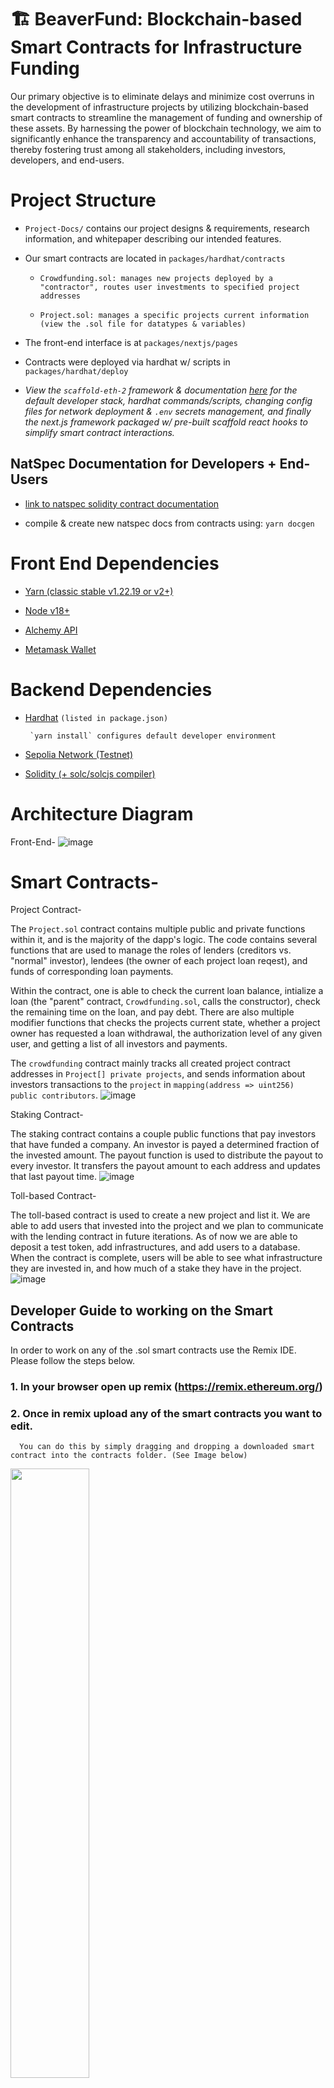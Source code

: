 # 🏗 BeaverFund: Blockchain-based Smart Contracts for Infrastructure Funding

Our primary objective is to eliminate delays and minimize cost overruns in the development of infrastructure projects by utilizing blockchain-based smart contracts to streamline the management of funding and ownership of these assets. By harnessing the power of blockchain technology, we aim to significantly enhance the transparency and accountability of transactions, thereby fostering trust among all stakeholders, including investors, developers, and end-users.

# Project Structure
- `Project-Docs/` contains our project designs & requirements, research information, and whitepaper describing our intended features. 
- Our smart contracts are located in `packages/hardhat/contracts`
  - ```Crowdfunding.sol: manages new projects deployed by a "contractor", routes user investments to specified project addresses```

  - ```Project.sol: manages a specific projects current information (view the .sol file for datatypes & variables)```
- The front-end interface is at `packages/nextjs/pages`
- Contracts were deployed via hardhat w/ scripts in `packages/hardhat/deploy`

- *View the `scaffold-eth-2` framework & documentation [here](https://github.com/scaffold-eth/scaffold-eth-2) for the default developer stack, hardhat commands/scripts, changing config files for network deployment & `.env` secrets management, and finally the next.js framework packaged w/ pre-built scaffold react hooks to simplify smart contract interactions.*


## NatSpec Documentation for Developers + End-Users
- [link to natspec solidity contract documentation](https://github.com/KnoxSamuel/cs46x-eth-smart-contracts-scaffolding/blob/24e534c31099814dbb25319512ff9fdcc8721788/packages/hardhat/docs/index.md)

- compile & create new natspec docs from contracts using:
`yarn docgen`


# Front End Dependencies

- [Yarn (classic stable v1.22.19 or v2+)](https://classic.yarnpkg.com/lang/en/docs/install/)

- [Node v18+](https://nodejs.org/en/download/)

- [Alchemy API](https://docs.alchemy.com/docs)

- [Metamask Wallet](https://metamask.io/download/)

# Backend Dependencies 

- [Hardhat](https://hardhat.org/tutorial)  `(listed in package.json)`

  ``` `yarn install` configures default developer environment```

- [Sepolia Network (Testnet)](https://goerli.etherscan.io/)

- [Solidity (+ solc/solcjs compiler)](https://docs.soliditylang.org/en/v0.8.20/installing-solidity.html#installing-solidity)

# Architecture Diagram
Front-End-
![image](https://github.com/michaelgadda/CS46X_ETH_SMART_CONTRACTS/assets/62987541/252b31f7-fc98-426d-9686-4f0b7ff2e7d6)

# Smart Contracts-
Project Contract- 

The `Project.sol` contract contains multiple public and private functions within it, and is the majority of the dapp's logic. The code contains several functions that are used to manage the roles of lenders (creditors vs. "normal" investor), lendees (the owner of each project loan reqest), and funds of corresponding loan payments. 

Within the contract, one is able to check the current loan balance, intialize a loan (the "parent" contract, `Crowdfunding.sol`, calls the constructor), check the remaining time on the loan, and pay debt. There are also multiple modifier functions that checks the projects current state, whether a project owner has requested a loan withdrawal, the authorization level of any given user, and getting a list of all investors and payments. 

The `crowdfunding` contract mainly tracks all created project contract addresses in `Project[] private projects`, and sends information about investors transactions to the `project` in `mapping(address => uint256) public contributors`.
![image](https://github.com/KnoxSamuel/cs46x-eth-smart-contracts-scaffolding/assets/62987541/ab8ae692-96a5-4318-8f50-a9af15141c25)

Staking Contract-

The staking contract contains a couple public functions that pay investors that have funded a company. An investor is payed a determined fraction of the invested amount. The payout function is used to distribute the payout to every investor. It transfers the payout amount to each address and updates that last payout time.
![image](https://github.com/KnoxSamuel/cs46x-eth-smart-contracts-scaffolding/assets/62987541/9d326159-e2d7-4b2b-97d7-907c5ea693fb)

Toll-based Contract- 

The toll-based contract is used to create a new project and list it. We are able to add users that invested into the project and we plan to communicate with the lending contract in future iterations. As of now we are able to deposit a test token, add infrastructures, and add users to a database. When the contract is complete, users will be able to see what infrastructure they are invested in, and how much of a stake they have in the project. 
![image](https://github.com/KnoxSamuel/cs46x-eth-smart-contracts-scaffolding/assets/62987541/19e61d91-a05d-4fb0-b680-dbc59625bf14)

## Developer Guide to working on the Smart Contracts

In order to work on any of the .sol smart contracts use the Remix IDE. Please follow the steps below. 

### 1. In your browser open up remix (https://remix.ethereum.org/) 

### 2. Once in remix upload any of the smart contracts you want to edit. 
      You can do this by simply dragging and dropping a downloaded smart contract into the contracts folder. (See Image below)
<img src="https://github.com/KnoxSamuel/cs46x-eth-smart-contracts-scaffolding/assets/71783038/77cb62e1-48b2-495b-aa99-7724ce5d7e3c" width=50% height=50%>


### 3. Once it is uploaded into Remix simply make the changes you want by editing the file in Remix.
<img src="https://github.com/KnoxSamuel/cs46x-eth-smart-contracts-scaffolding/assets/71783038/e44f8a7a-6685-4095-be80-c43275526990" width=50% height=50%>

### 4. In order to compile the smart contract click on the Solidity symbol on the left side-bar and then click compile. 
<img src="https://github.com/KnoxSamuel/cs46x-eth-smart-contracts-scaffolding/assets/71783038/030c2fb4-7a63-40f5-90e8-540f0bc1eee2" width=50% height=50%>

### 5. Once compiled you can now use the smart contract. In order to do this click on the Ethereum logo on the same left side bar.
<img src="https://github.com/KnoxSamuel/cs46x-eth-smart-contracts-scaffolding/assets/71783038/655b7420-6f96-4e74-8024-0fb9269d9173" width=50% height=50%>

### 6. Once on this page you can now select the deployed contract you want to interact with. 
<img src="https://github.com/KnoxSamuel/cs46x-eth-smart-contracts-scaffolding/assets/71783038/0694d413-3fb8-4c06-a484-2cd9f650218c" width=50% height=50%>

### 7. Since you are editing this in a web-based ide you will have to move your edited code to a place that you can push your changes to GitHub. (This can be any local text editer where Git is installed - i.e notepad, sublime vs code, etc.)  <br><br>

# Guide to Local DApp Development: <br>Testing with Hardhat + Local Ethereum Blockchain and using the auto-updating Next.js Front-end Interface for debugging

1. Clone the repository
```
git clone https://github.com/KnoxSamuel/cs46x-eth-smart-contracts-scaffolding.git
```

2. Navigate to the top level of the repository directory
```
cd cs46x-eth-smart-contracts-scaffolding
```

3. Make sure Node and Yarn from the dependency list above are installed correctly on your machine. Then use yarn to install the required package dependencies.

This will setup hardhat, next-js, and other sub-dependencies such as the OpenZeppelin contract library and solhint (a solidity code linter).
```
yarn install //note: may take ~20mins on first install
```
![image](https://github.com/KnoxSamuel/cs46x-eth-smart-contracts-scaffolding/assets/61107440/07acfdd0-916d-4608-9fa7-6bdf4fc9b91c)

4. Start running a local ethereum blockchain network in your terminal. 

This command starts a local Ethereum blockchain w/ Hardhat. The network runs on your local machine for testing and development. Customize network configuration in `hardhat.config.ts`.
```
yarn chain
```
![image](https://github.com/KnoxSamuel/cs46x-eth-smart-contracts-scaffolding/assets/61107440/6521a159-8a9d-451d-ad0e-cbc58eee79ae)

5. In a second terminal, compile & deploy the contracts in `packages/hardhat/contracts`. 

The `yarn deploy` command compiles all contracts and then, by default, deploys them to localhost. Contracts are located in `packages/hardhat/contracts`. This command uses the customized deploy scripts in `packages/hardhat/deploy` to deploy contracts to the network. 

To change the network where contracts are deployed, you'll need to edit the network configuration in `packages/hardhat/hardhat.config.ts`.<br> ( e.g. a development cycle would deploy contracts to test in the following order: `localhost->sepolia->mainnet` )
```
yarn deploy
```
![image](https://github.com/KnoxSamuel/cs46x-eth-smart-contracts-scaffolding/assets/61107440/e0e948eb-ee07-4777-aa81-06c1e0c8da0b)

6. In the third terminal, start the NextJS app. Visit the app on: `http://localhost:3000`. You can interact with the smart contracts using the contract debugging screen. You can edit the app configuration in `packages/nextjs/scaffold.config.ts`.
```
yarn start
```
![image](https://github.com/KnoxSamuel/cs46x-eth-smart-contracts-scaffolding/assets/61107440/256dbe68-a254-415d-bf93-52bf84f31b29)
![image](https://github.com/KnoxSamuel/cs46x-eth-smart-contracts-scaffolding/assets/61107440/5d5cfd8a-b489-4797-b965-51b05297d764)

## Important Dependencies
- OpenZeppelin
- solhint
- ethers library
- solidity-docgen
- dotenv
- envfile
- qrcode
- chai for assertions in tests
- mocha javascript testing library

- next.js and react
- eslint + prettier for next.js
- typechain, library for converting Ethereum smart contract ABIs to typescript bindings 
- wagmi
- rainbowkit


## Development Scripts
- When new changes to contracts are detected, hardhat will update nessecary changes. Had I added a new function or changed one from the deployed contracts, the front-end would also auto-update the debug screen and fields for the public functions.    
![image](https://github.com/KnoxSamuel/cs46x-eth-smart-contracts-scaffolding/assets/61107440/294dd1a9-ff92-4bfa-9e54-c2714d5020d4)

- top level yarn package.json scripts link the hardhat and next.js workspace scripts together
- hardhat commands/scripts, hardhat/deploy/
```
"scripts": {
    "account": "hardhat run scripts/listAccount.ts",
    "chain": "hardhat node --network hardhat --no-deploy",
    "compile": "hardhat compile",
    "deploy": "hardhat deploy --export-all ./temp/hardhat_contracts.json \"$@\" && hardhat run scripts/generateTsAbis.ts",
    "fork": "MAINNET_FORKING_ENABLED=true hardhat node --network hardhat --no-deploy",
    "generate": "hardhat run scripts/generateAccount.ts",
    "lint": "eslint --config ./.eslintrc.json --ignore-path ./.eslintignore ./*.ts ./deploy/**/*.ts ./scripts/**/*.ts ./test/**/*.ts",
    "lint-staged": "eslint --config ./.eslintrc.json --ignore-path ./.eslintignore",
    "test": "REPORT_GAS=true hardhat test --network hardhat",
    "verify": "hardhat etherscan-verify"
  }
```

- enforcing linting and type-checks on deploy time
- next.js commands/scripts
```
"scripts": {
    "dev": "next dev",
    "start": "next dev",
    "build": "next build",
    "serve": "next start",
    "lint": "next lint",
    "format": "prettier --write . '!(node_module|.next|contracts)/**/*'",
    "check-types": "tsc --noEmit --incremental",
    "vercel": "vercel",
    "vercel:yolo": "vercel --build-env NEXT_PUBLIC_IGNORE_BUILD_ERROR=true"
  }
```


## Recap
- `Project-Docs/` contains our project designs & requirements, research information, and whitepaper describing our intended features. 

- Edit smart contracts in `packages/hardhat/contracts/`
  - ```Crowdfunding.sol: manages new projects deployed by a "contractor", routes user investments to specified project addresses```

  - ```Project.sol: manages a specific projects current information (view the .sol file for datatypes & variables)```
- Edit deployment scripts in `packages/hardhat/deploy/`
- Run smart contract tests with `yarn hardhat:test`
- Interact with and test the contracts using the debug page in the next.js app
<br><br>

## Best Ethereum and Blockchain Development Resources
- github links
- tools
- blockchain APIs
- best development & contract practices, linting, type checks
- solidity docs
- learning by example, gamification sites, standardized contract examples
- research forums, vitalik blog 
<br><br>

## Pre-built `scaffold-eth-2` React Hooks
- Edit the frontend in `packages/nextjs/pages/`

- View [scaffold-eth-2; Interacting with your Smart Contracts](https://github.com/scaffold-eth/scaffold-eth-2/blob/main/README.md#interacting-with-your-smart-contracts-se-2-custom-hooks) for simple custom react hooks to communicate with contracts. Here's their description of each `useScaffold*()` react functions:
    - [`useScaffoldContractRead`](https://github.com/scaffold-eth/scaffold-eth-2/blob/main/README.md#usescaffoldcontractread): for reading public variables and getting data from read-only functions of your contract.
    - [`useScaffoldContractWrite`](https://github.com/scaffold-eth/scaffold-eth-2/blob/main/README.md#usescaffoldcontractwrite): for sending transactions to your contract to write data or perform an action.
    - [`useScaffoldEventSubscriber`](https://github.com/scaffold-eth/scaffold-eth-2/blob/main/README.md#usescaffoldeventsubscriber): for subscribing to your contract events and receiving real-time updates when events are emitted.
    - [`useScaffoldEventHistory`](https://github.com/scaffold-eth/scaffold-eth-2/blob/main/README.md#usescaffoldeventhistory): for retrieving historical event logs for your contract, providing past activity data.
    - [`useDeployedContractInfo`](https://github.com/scaffold-eth/scaffold-eth-2/blob/main/README.md#usedeployedcontractinfo): for fetching details from your contract, including the ABI and address.
    - [`useScaffoldContract`](https://github.com/scaffold-eth/scaffold-eth-2/blob/main/README.md#usescaffoldcontract): for obtaining a contract instance that lets you interact with the methods of your deployed smart contract.


## Guide to Deploying Smart Contracts to a live Ethereum Testnet & Configuring Local Private `.env` variables
1. Select the network

By default, `yarn deploy` will deploy the contract to the local network. Either change `defaultNetwork` in `packages/hardhat/hardhat.config.ts.` or run `yarn deploy --network target_network` to deploy to another network.  
e.g. to deploy contracts to the Sepolia test network:
```
yarn deploy --network sepolia
```
The hardhat config `hardhat.config.ts` contains pre-configured networks provided by the scaffold team. You can also add other network settings to the `hardhat.config.ts` file. You may find the [Alchemy docs](https://docs.alchemy.com/docs/how-to-add-alchemy-rpc-endpoints-to-metamask) helpful for configuring specific networks.<br><br>

2. Generate a new account (or add one to `.env`) to deploy the contracts from. You will need to add an Alchemy API key when deploying to an external network. Fill the required keys in `.env`.

The deployer account is the private address of the account that will deploy the contracts. The deployer account also executes any function calls that are a part of the deployment scripts. Note that this file is included in `.gitignore`.
```
# Template for environment variables
ALCHEMY_API_KEY=
DEPLOYER_PRIVATE_KEY=
ETHERSCAN_API_KEY=
```
You need to either generate a random account (public + private key) with `yarn generate`, or add the private key of your crypto wallet (from metamask, and probably a wallet dedicated to testnet development so as to not commingle keys & other information). `yarn generate` will create a random account and automatically add the DEPLOYER_PRIVATE_KEY to the .env file. You can view your generated account with `yarn account`.<br><br>

3. Deploying the smart contracts

Run the command below to deploy contracts to the target network. Ensure you have some funds in your deployer account for target network to pay the gas fees.
```
yarn deploy --network network_name
```

4. Verifying the smart contracts deployed with Etherscan (optional but not)
```
yarn verify --network network_name
```
<br>

## Guide to Deploying the NextJS App to Vercel
**Ensure `packages/nextjs/scaffold.config.ts` file has the correct values.**

***We used the Vercel UI to connect the GitHub repo to Vercel. This lets us automatically deploy production changes when pushing to `main`.***

To instead deploy from the CLI, run `yarn vercel` and follow the steps to deploy to Vercel. You'll need to log in through the CLI (email, github, etc), and then the default options should work. 

From the CLI, to redeploy to the same production URL, run `yarn vercel --prod`. By not using the `--prod` flag, it will instead deploy it to a preview/test URL.


# Demo Loan Request (showing 0.1 ETH in project contract `0xe7f` balance, contributed by `0x9c4`)

![image](https://github.com/KnoxSamuel/cs46x-eth-smart-contracts-scaffolding/assets/61107440/c2514e39-bdc0-4e97-b990-0d07bb95fc28)


# This is a [link](Project-Docs/frontend_guide_for_future.pdf) to our old front end documentation if the next capstone group wishes to revisit it.
![image](https://github.com/KnoxSamuel/cs46x-eth-smart-contracts-scaffolding/assets/62987541/b3e9395b-d74d-4cab-bf97-cc6cb0c899f6)
<br><br>

# Roadmap
- **Done so Far**:
  
  ○ Design project protocol + token requirements & develop our dApp.
  
  ○ Implement protocols for the lending process between lenders & public contractors.
  
  ○ Model how retail investors will receive incentives from providing liquidity to a loan pool.
  
  ○ Integrate loan terms (repayment schedule, interest, & more)

  ○ Refine our very simple dApp user interface

- **Future Milestones**:

  ■ Tokens can be transacted through our dApp network to access certain tolled infrastructure (i.e. road tolls, bridges, ferries, etc).

  ■ Explore tokenomic models & bonding curves
  
  ■ Integrate additional DeFi loan protocols (OpenZeppelin, IPFS, Chainlink)
  
  ■ Implement cross-chain investment bridge protocols
<br><br>

# Test Strategy 

Throughout this project we did not deploy formal unit tests at any point. However due to the security risks associated with Smart Contracts dealing with large amounts of money testing is and was needed. 

In order to test our smart contracts on a blockchain network we used Remix's IDE. 

Remix's IDE provides a safe, quick and easy way to compile, deploy and interact with smart contracts. This allowed for us to do lots of manual testing to ensure that the smart contract's functionality was properly functioning. 

At the core of our testing we wanted to make sure that money was not able to be sent, received, deposited, or withdrawn by the wrong person. As this would be the most devasting error. 
<br><br>

# Risk Analysis 

The only risks associated with project are the security concerns regarding transferring money via the blockchain. 

Our only concern would be that money is transferred to the wrong hands or someone that was not supposed to be able to withdraw money is able to withdraw money. 

In order to address these concerns we did major testing in these areas and put in plenty of validation to ensure that this could never happen. 
<br><br>

# Questions/Concerns From Code Walkthrough
[Concerns From Code Walkthrough.pdf](https://github.com/KnoxSamuel/cs46x-eth-smart-contracts-scaffolding/files/11657807/Concerns.From.Code.Walkthrough.pdf)


# For More Information Check Out Our Whitepaper!
[Whitepaper-ETH Smart Contracts for Infrastructure Funding.pdf](https://github.com/KnoxSamuel/cs46x-eth-smart-contracts-scaffolding/files/11657782/Whitepaper-ETH.Smart.Contracts.for.Infrastructure.Funding.pdf)
